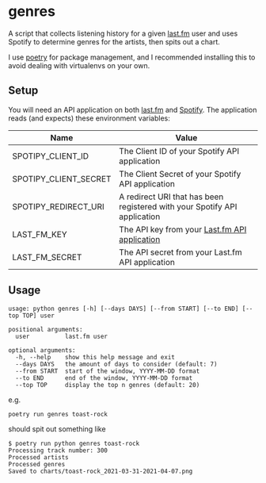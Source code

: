 # genres

A script that collects listening history for a given [last.fm](https://last.fm) user and uses Spotify to determine genres for the artists, then spits out a chart.

I use [poetry](https://python-poetry.org/) for package management, and I recommended installing this to avoid dealing with virtualenvs on your own.


## Setup

You will need an API application on both [last.fm](https://www.last.fm/api) and [Spotify](https://developer.spotify.com/dashboard/applications).
The application reads (and expects) these environment variables:

|Name|Value|
|--|--|
| SPOTIPY_CLIENT_ID | The Client ID of your Spotify API application |
| SPOTIPY_CLIENT_SECRET | The Client Secret of your Spotify API application |
| SPOTIPY_REDIRECT_URI | A redirect URI that has been registered with your Spotify API application |
| LAST_FM_KEY | The API key from your [Last.fm API application](https://www.last.fm/api/accounts) |
| LAST_FM_SECRET | The API secret from your Last.fm API application |



## Usage

```
usage: python genres [-h] [--days DAYS] [--from START] [--to END] [--top TOP] user

positional arguments:
  user          last.fm user

optional arguments:
  -h, --help    show this help message and exit
  --days DAYS   the amount of days to consider (default: 7)
  --from START  start of the window, YYYY-MM-DD format
  --to END      end of the window, YYYY-MM-DD format
  --top TOP     display the top n genres (default: 20)
```

e.g.

```
poetry run genres toast-rock
```

should spit out something like
```
$ poetry run python genres toast-rock
Processing track number: 300
Processed artists
Processed genres
Saved to charts/toast-rock_2021-03-31-2021-04-07.png
```
